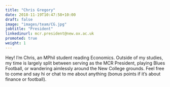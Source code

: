 ```yaml
---
title: "Chris Gregory"
date: 2018-11-19T10:47:58+10:00
draft: false
image: "images/team/CG.jpg"
jobtitle: "President"
linkedinurl: mcr.president@new.ox.ac.uk
promoted: true
weight: 1
---
```


Hey! I’m Chris, an MPhil student reading Economics. Outside of my studies, my time is largely split between serving as the MCR President, playing Blues Football, or wandering aimlessly around the New College grounds. Feel free to come and say hi or chat to me about anything (bonus points if it’s about finance or football).
